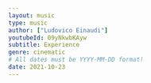 ```yaml
---
layout: music
type: music
author: ["Ludovico Einaudi"]
youtubeId: 09yNkwbKAyw
subtitle: Experience
genre: cinematic
# All dates must be YYYY-MM-DD format!
date: 2021-10-23
---
```


